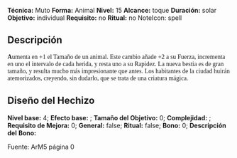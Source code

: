 
**Técnica:** Muto
**Forma:** Animal
**Nivel:** 15
**Alcance:** toque 
**Duración:** solar  
**Objetivo:** individual
**Requisito:** no
**Ritual:** no
NoteIcon: spell




## Descripción 
<p><span style="font-family: 'Uncial Antiqua', cursive"><strong>A</strong></span><span style="font-family: 'Roboto Serif', cursive">umenta en +1 el Tamaño de un animal. Este cambio añade +2 a su Fuerza, incrementa en uno el intervalo de cada herida, y resta uno a su Rapidez. La nueva bestia es de gran tamaño, y resulta mucho más impresionante que antes. Los habitantes de la ciudad huirán atemorizados, creyendo, sin dudarlo, que se trata de una criatura mágica.</span></p>

## Diseño del Hechizo 

**Nivel base:** 4; **Efecto base:** ;  **Tamaño del **Objetivo:**** 0; **Complejidad:** ; **Requisito de Mejora:** 0; **General:** false; **Ritual:** false; **Bono:** 0; **Descripción del** **Bono:** 

Fuente: ArM5 página 0